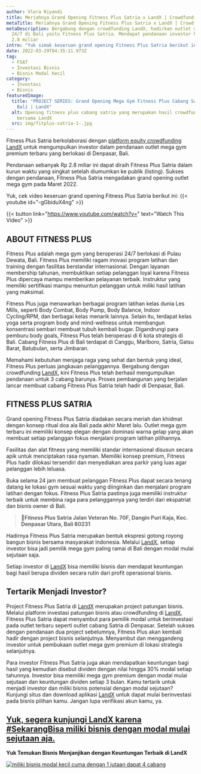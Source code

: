 ```yaml
---
author: Vlora Riyandi
title: Meriahnya Grand Opening Fitness Plus Satria x LandX | Crowdfunding
metaTitle: Meriahnya Grand Opening Fitness Plus Satria x LandX | Crowdfunding
metaDescription: Bergabung dengan crowdfunding LandX, hadirkan outlet mega gym
  24/7 di Bali yaitu Fitness Plus Satria. Mendapat pendanaan investor hingga Rp
  2.8 miliar
intro: "Yuk simak keseruan grand opening Fitness Plus Satria berikut ini.... "
date: 2022-03-29T04:35:11.973Z
tag:
  - FSAT
  - Investasi Bisnis
  - Bisnis Modal Kecil
category:
  - Investasi
  - Bisnis
featuredImage:
  title: "PROJECT SERIES: Grand Opening Mega Gym Fitness Plus Cabang Satria di
    Bali | LandX"
  alt: Opening fitness plus cabang satria yang merupakan hasil crowdfunding
    bersama LandX
  src: img/fitplus-satria-1-.jpg
---
```

Fitness Plus Satria berkolaborasi dengan [platform equity crowdfunding LandX](https://landx.id/) untuk mengumpulkan investor dalam pendanaan outlet mega gym premium terbaru yang berlokasi di Denpasar, Bali. 

Pendanaan sebanyak Rp 2.8 miliar ini dapat diraih Fitness Plus Satria dalam kurun waktu yang singkat setelah diumumkan ke publik (listing). Sukses dengan pendanaan, Fitness Plus Satria mengadakan grand opening outlet mega gym pada Maret 2022. 

Yuk, cek video keseruan grand opening Fitness Plus Satria berikut ini:
{{< youtube id="-gGbiduX4ng" >}}

{{< button link="https://www.youtube.com/watch?v=" text="Watch This Video" >}}

## ABOUT FITNESS PLUS

Fitness Plus adalah mega gym yang beroperasi 24/7 berlokasi di Pulau Dewata, Bali. Fitness Plus memiliki ragam inovasi program latihan dan training dengan fasilitas berstandar internasional. 
Dengan layanan membership tahunan, membuktikan setiap pelanggan loyal karena Fitness Plus dipercaya mampu memberikan pelayanan terbaik. Instruktur yang memiliki sertifikasi mampu menuntun pelanggan untuk miliki hasil latihan yang maksimal.


Fitness Plus juga menawarkan berbagai program latihan kelas dunia Les Mills, seperti Body Combat, Body Pump, Body Balance, Indoor Cycling/RPM, dan berbagai kelas menarik lainnya. Selain itu, terdapat kelas yoga serta program body and mind-wellness untuk membangun konsentrasi sembari membuat tubuh kembali bugar.
Digandrungi para pemburu body goals, Fitness Plus telah beroperasi di 6 kota strategis di Bali. Cabang Fitness Plus di Bali terdapat di Canggu, Marlboro, Satria, Gatsu Barat, Batubulan, serta Jimbaran.


Memahami kebutuhan menjaga raga yang sehat dan bentuk yang ideal, Fitness Plus perluas jangkauan pelanggannya. Bergabung dengan crowdfunding [LandX](https://landx.id/), kini Fitness Plus telah berhasil mengumpulkan pendanaan untuk 3 cabang barunya. 
Proses pembangunan yang berjalan lancar membuat cabang Fitness Plus Satria telah hadir di Denpasar, Bali.

## FITNESS PLUS SATRIA

Grand opening Fitness Plus Satria diadakan secara meriah dan khidmat dengan konsep ritual doa ala Bali pada akhir Maret lalu. Outlet mega gym terbaru ini memiliki konsep elegan dengan dominasi warna gelap yang akan membuat setiap pelanggan fokus menjalani program latihan pilihannya.

Fasilitas dan alat fitness yang memiliki standar internasional disusun secara apik untuk menciptakan rasa nyaman. Memiliki konsep premium, Fitness Plus hadir dilokasi tersendiri dan menyediakan area parkir yang luas agar pelanggan lebih leluasa.

Buka selama 24 jam membuat pelanggan Fitness Plus dapat secara tenang datang ke lokasi gym sesuai waktu yang diinginkan dan menjalani program latihan dengan fokus. Fitness Plus Satria pastinya juga memiliki instruktur terbaik untuk membina raga para pelanggannya yang terdiri dari ekspatriat dan bisnis owner di Bali.

> **📍Fitness Plus Satria
> Jalan Veteran No. 70F, Dangin Puri Kaja, Kec. Denpasar Utara, Bali 80231**

Hadirnya Fitness Plus Satria merupakan bentuk ekspresi gotong royong bangun bisnis bersama masyarakat Indonesia. Melalui [LandX](https://landx.id/), setiap investor bisa jadi pemilik mega gym paling ramai di Bali dengan modal mulai sejutaan saja.

Setiap investor di [LandX](https://landx.id/project/?utm_source=Blog&utm_medium=organic+keyword&utm_campaign=blog&utm_id=Blog) bisa memiliki bisnis dan mendapat keuntungan bagi hasil berupa dividen secara rutin dari profit operasional bisnis. 

## Tertarik Menjadi Investor?

Project Fitness Plus Satria di [LandX](https://landx.id/project/?utm_source=Blog&utm_medium=organic+keyword&utm_campaign=blog&utm_id=Blog) merupakan project patungan bisnis. Melalui platform investasi patungan bisnis atau crowdfunding di [LandX](https://landx.id/project/?utm_source=Blog&utm_medium=organic+keyword&utm_campaign=blog&utm_id=Blog), Fitness Plus Satria dapat menyambut para pemilik modal untuk berinvestasi pada outlet terbaru seperti outlet cabang Satria di Denpasar. 
Setelah sukses dengan pendanaan dua project sebelumnya, Fitness Plus akan kembali hadir dengan project bisnis selanjutnya. Menyambut dan menggandeng investor untuk pembukaan outlet mega gym premium di lokasi strategis selanjutnya. 

Para investor Fitness Plus Satria juga akan mendapatkan keuntungan bagi hasil yang kemudian disebut dividen dengan nilai hingga 30% modal setiap tahunnya. Investor bisa memiliki mega gym premium dengan modal mulai sejutaan dan keuntungan dividen setiap 3 bulan. 
Kamu tertarik untuk menjadi investor dan miliki bisnis potensial dengan modal sejutaan? Kunjungi situs dan download aplikasi [LandX](https://landx.id/) untuk dapat mulai berinvestasi pada bisnis pilihan kamu. Jangan lupa verifikasi akun kamu, ya.

## [Yuk, segera kunjungi LandX karena #SekarangBisa miliki bisnis dengan modal mulai sejutaan aja.](https://landx.id/project/?utm_source=Blog&utm_medium=organic+keyword&utm_campaign=blog&utm_id=Blog)

**Yuk Temukan Bisnis Menjanjikan dengan Keuntungan Terbaik di LandX**

[![miliki bisnis modal kecil cuma dengan 1 jutaan dapat 4 cabang ](https://accountgram-production.sfo2.cdn.digitaloceanspaces.com/landx_ghost/2021/11/jadi-owner-bisnis-hanya-1-jutaan-dengan-cuan-yang-sangat-menjanjikan.png)](https://landx.id/project/?utm_source=Blog&utm_medium=organic+keyword&utm_campaign=blog&utm_id=Blog)